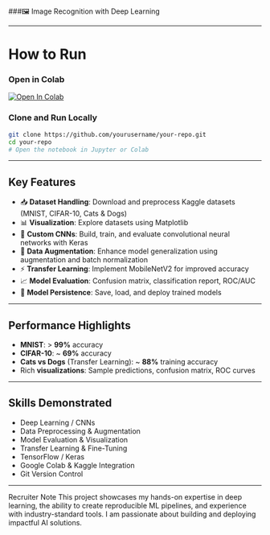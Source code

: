 ###🖼️ Image Recognition with Deep Learning

---

# How to Run

### Open in Colab

[![Open In Colab](https://colab.research.google.com/assets/colab-badge.svg)](https://colab.research.google.com/github/yourusername/your-repo/blob/main/your_notebook.ipynb)

### Clone and Run Locally

```bash
git clone https://github.com/yourusername/your-repo.git
cd your-repo
# Open the notebook in Jupyter or Colab
```

---

## Key Features

* 📥 **Dataset Handling**: Download and preprocess Kaggle datasets (MNIST, CIFAR-10, Cats & Dogs)
* 📊 **Visualization**: Explore datasets using Matplotlib
* 🧠 **Custom CNNs**: Build, train, and evaluate convolutional neural networks with Keras
* 🔄 **Data Augmentation**: Enhance model generalization using augmentation and batch normalization
* ⚡ **Transfer Learning**: Implement MobileNetV2 for improved accuracy
* 📈 **Model Evaluation**: Confusion matrix, classification report, ROC/AUC
* 💾 **Model Persistence**: Save, load, and deploy trained models

---

## Performance Highlights

* **MNIST**: > **99%** accuracy
* **CIFAR-10**: \~ **69%** accuracy
* **Cats vs Dogs** (Transfer Learning): \~ **88%** training accuracy
* Rich **visualizations**: Sample predictions, confusion matrix, ROC curves

---

## Skills Demonstrated

* Deep Learning / CNNs
* Data Preprocessing & Augmentation
* Model Evaluation & Visualization
* Transfer Learning & Fine-Tuning
* TensorFlow / Keras
* Google Colab & Kaggle Integration
* Git Version Control

---
Recruiter Note
This project showcases my hands-on expertise in deep learning, the ability to create reproducible ML pipelines, and experience with industry-standard tools. I am passionate about building and deploying impactful AI solutions.

